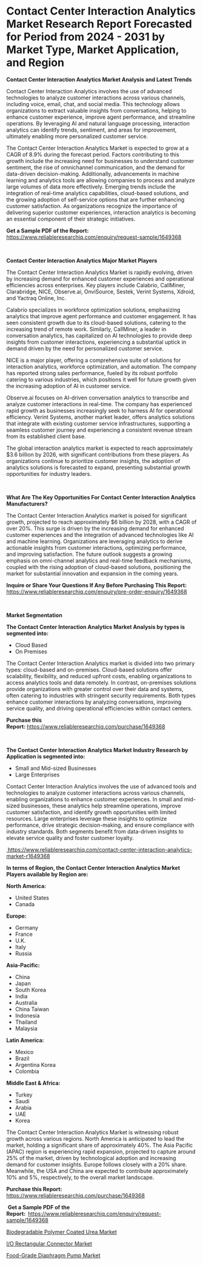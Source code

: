 <p><h1>Contact Center Interaction Analytics Market Research Report Forecasted for Period from 2024 -  2031 by Market Type, Market Application, and Region</h1></p><p><strong>Contact Center Interaction Analytics Market Analysis and Latest Trends</strong></p>
<p><p>Contact Center Interaction Analytics involves the use of advanced technologies to analyze customer interactions across various channels, including voice, email, chat, and social media. This technology allows organizations to extract valuable insights from conversations, helping to enhance customer experience, improve agent performance, and streamline operations. By leveraging AI and natural language processing, interaction analytics can identify trends, sentiment, and areas for improvement, ultimately enabling more personalized customer service.</p><p>The Contact Center Interaction Analytics Market is expected to grow at a CAGR of 8.9% during the forecast period. Factors contributing to this growth include the increasing need for businesses to understand customer sentiment, the rise of omnichannel communication, and the demand for data-driven decision-making. Additionally, advancements in machine learning and analytics tools are allowing companies to process and analyze large volumes of data more effectively. Emerging trends include the integration of real-time analytics capabilities, cloud-based solutions, and the growing adoption of self-service options that are further enhancing customer satisfaction. As organizations recognize the importance of delivering superior customer experiences, interaction analytics is becoming an essential component of their strategic initiatives.</p></p>
<p><strong>Get a Sample PDF of the Report:&nbsp;</strong> <a href="https://www.reliableresearchiq.com/enquiry/request-sample/1649368?utm_campaign=904&utm_medium=2&utm_source=Github&utm_content=ia&utm_term=29122024&utm_id=contact-center-interaction-analytics">https://www.reliableresearchiq.com/enquiry/request-sample/1649368</a></p>
<p>&nbsp;</p>
<p><strong>Contact Center Interaction Analytics Major Market Players</strong></p>
<p><p>The Contact Center Interaction Analytics Market is rapidly evolving, driven by increasing demand for enhanced customer experiences and operational efficiencies across enterprises. Key players include Calabrio, CallMiner, Clarabridge, NICE, Observe.ai, OnviSource, Sestek, Verint Systems, Xdroid, and Yactraq Online, Inc. </p><p>Calabrio specializes in workforce optimization solutions, emphasizing analytics that improve agent performance and customer engagement. It has seen consistent growth due to its cloud-based solutions, catering to the increasing trend of remote work. Similarly, CallMiner, a leader in conversation analytics, has capitalized on AI technologies to provide deep insights from customer interactions, experiencing a substantial uptick in demand driven by the need for personalized customer service.</p><p>NICE is a major player, offering a comprehensive suite of solutions for interaction analytics, workforce optimization, and automation. The company has reported strong sales performance, fueled by its robust portfolio catering to various industries, which positions it well for future growth given the increasing adoption of AI in customer service.</p><p>Observe.ai focuses on AI-driven conversation analytics to transcribe and analyze customer interactions in real-time. The company has experienced rapid growth as businesses increasingly seek to harness AI for operational efficiency. Verint Systems, another market leader, offers analytics solutions that integrate with existing customer service infrastructures, supporting a seamless customer journey and experiencing a consistent revenue stream from its established client base.</p><p>The global interaction analytics market is expected to reach approximately $3.6 billion by 2026, with significant contributions from these players. As organizations continue to prioritize customer insights, the adoption of analytics solutions is forecasted to expand, presenting substantial growth opportunities for industry leaders.</p></p>
<p>&nbsp;</p>
<p><strong>What Are The Key Opportunities For Contact Center Interaction Analytics Manufacturers?</strong></p>
<p><p>The Contact Center Interaction Analytics market is poised for significant growth, projected to reach approximately $6 billion by 2028, with a CAGR of over 20%. This surge is driven by the increasing demand for enhanced customer experiences and the integration of advanced technologies like AI and machine learning. Organizations are leveraging analytics to derive actionable insights from customer interactions, optimizing performance, and improving satisfaction. The future outlook suggests a growing emphasis on omni-channel analytics and real-time feedback mechanisms, coupled with the rising adoption of cloud-based solutions, positioning the market for substantial innovation and expansion in the coming years.</p></p>
<p><strong>Inquire or Share Your Questions If Any Before Purchasing This Report:</strong> <a href="https://www.reliableresearchiq.com/enquiry/pre-order-enquiry/1649368?utm_campaign=904&utm_medium=2&utm_source=Github&utm_content=ia&utm_term=29122024&utm_id=contact-center-interaction-analytics">https://www.reliableresearchiq.com/enquiry/pre-order-enquiry/1649368</a></p>
<p>&nbsp;</p>
<p><strong>Market Segmentation</strong></p>
<p><strong>The Contact Center Interaction Analytics Market Analysis by types is segmented into:</strong></p>
<p><ul><li>Cloud Based</li><li>On Premises</li></ul></p>
<p><p>The Contact Center Interaction Analytics market is divided into two primary types: cloud-based and on-premises. Cloud-based solutions offer scalability, flexibility, and reduced upfront costs, enabling organizations to access analytics tools and data remotely. In contrast, on-premises solutions provide organizations with greater control over their data and systems, often catering to industries with stringent security requirements. Both types enhance customer interactions by analyzing conversations, improving service quality, and driving operational efficiencies within contact centers.</p></p>
<p><strong>Purchase this Report:&nbsp;</strong><a href="https://www.reliableresearchiq.com/purchase/1649368?utm_campaign=904&utm_medium=2&utm_source=Github&utm_content=ia&utm_term=29122024&utm_id=contact-center-interaction-analytics">https://www.reliableresearchiq.com/purchase/1649368</a></p>
<p>&nbsp;</p>
<p><strong>The Contact Center Interaction Analytics Market Industry Research by Application is segmented into:</strong></p>
<p><ul><li>Small and Mid-sized Businesses</li><li>Large Enterprises</li></ul></p>
<p><p>Contact Center Interaction Analytics involves the use of advanced tools and technologies to analyze customer interactions across various channels, enabling organizations to enhance customer experiences. In small and mid-sized businesses, these analytics help streamline operations, improve customer satisfaction, and identify growth opportunities with limited resources. Large enterprises leverage these insights to optimize performance, drive strategic decision-making, and ensure compliance with industry standards. Both segments benefit from data-driven insights to elevate service quality and foster customer loyalty.</p></p>
<p><a href="https://www.reliableresearchiq.com/contact-center-interaction-analytics-market-r1649368?utm_campaign=904&utm_medium=2&utm_source=Github&utm_content=ia&utm_term=29122024&utm_id=contact-center-interaction-analytics">&nbsp;https://www.reliableresearchiq.com/contact-center-interaction-analytics-market-r1649368</a></p>
<p><strong>In terms of Region, the Contact Center Interaction Analytics Market Players available by Region are:</strong></p>
<p>
    <p> <strong> North America: </strong>
        <ul>
            <li>United States</li>
            <li>Canada</li>
        </ul>
        </p> 
    <p> <strong> Europe: </strong>
        <ul>
            <li>Germany</li>
            <li>France</li>
            <li>U.K.</li>
            <li>Italy</li>
            <li>Russia</li>
        </ul>
        </p> 
    <p> <strong> Asia-Pacific: </strong>
        <ul>
            <li>China</li>
            <li>Japan</li>
            <li>South Korea</li>
            <li>India</li>
            <li>Australia</li>
            <li>China Taiwan</li>
            <li>Indonesia</li>
            <li>Thailand</li>
            <li>Malaysia</li>
        </ul>
        </p> 
    <p> <strong> Latin America: </strong>
        <ul>
            <li>Mexico</li>
            <li>Brazil</li>
            <li>Argentina Korea</li>
            <li>Colombia</li>
        </ul>
        </p> 
    <p> <strong> Middle East & Africa: </strong>
        <ul>
            <li>Turkey</li>
            <li>Saudi</li>
            <li>Arabia</li>
            <li>UAE</li>
            <li>Korea</li>
        </ul>
    </p>
    </p>
<p><p>The Contact Center Interaction Analytics Market is witnessing robust growth across various regions. North America is anticipated to lead the market, holding a significant share of approximately 40%. The Asia Pacific (APAC) region is experiencing rapid expansion, projected to capture around 25% of the market, driven by technological adoption and increasing demand for customer insights. Europe follows closely with a 20% share. Meanwhile, the USA and China are expected to contribute approximately 10% and 5%, respectively, to the overall market landscape.</p></p>
<p><strong>Purchase this Report: </strong><a href="https://www.reliableresearchiq.com/purchase/1649368?utm_campaign=904&utm_medium=2&utm_source=Github&utm_content=ia&utm_term=29122024&utm_id=contact-center-interaction-analytics">https://www.reliableresearchiq.com/purchase/1649368</a></p>
<p>&nbsp;<strong>Get a Sample PDF of the Report:&nbsp;&nbsp;</strong><a href="https://www.reliableresearchiq.com/enquiry/request-sample/1649368?utm_campaign=904&utm_medium=2&utm_source=Github&utm_content=ia&utm_term=29122024&utm_id=contact-center-interaction-analytics">https://www.reliableresearchiq.com/enquiry/request-sample/1649368</a></p>
<p><strong></strong></p>
<p><p><a href="https://github.com/rosalinebhakta48/Market-Research-Report-List-1/blob/main/biodegradable-polymer-coated-urea-market.md?utm_campaign=904&utm_medium=2&utm_source=Github&utm_content=ia&utm_term=29122024&utm_id=contact-center-interaction-analytics">Biodegradable Polymer Coated Urea Market</a></p><p><a href="https://github.com/chongseney974/Market-Research-Report-List-1/blob/main/io-rectangular-connector-market.md?utm_campaign=904&utm_medium=2&utm_source=Github&utm_content=ia&utm_term=29122024&utm_id=contact-center-interaction-analytics">I/O Rectangular Connector Market</a></p><p><a href="https://github.com/nathaliehurles7142/Market-Research-Report-List-1/blob/main/food-grade-diaphragm-pump-market.md?utm_campaign=904&utm_medium=2&utm_source=Github&utm_content=ia&utm_term=29122024&utm_id=contact-center-interaction-analytics">Food-Grade Diaphragm Pump Market</a></p></p>